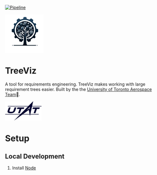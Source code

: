[![Pipeline](https://github.com/utat-ss/tree-visualizer/actions/workflows/pipeline.yml/badge.svg)](https://github.com/utat-ss/tree-visualizer/actions/workflows/pipeline.yml)

<img src="img/treeviz-logo.png" height="128">

# TreeViz
A tool for requirements engineering. TreeViz makes working with large requirement trees easier. Built by the the [University of Toronto Aerospace Team](https://www.utat.ca/space-systems):milky_way:.

<img src="img/utat-logo.png" height="64">

# Setup

## Local Development
1. Install [Node](https://nodejs.org/en)

